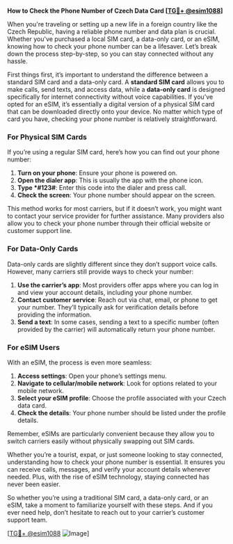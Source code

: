 **How to Check the Phone Number of Czech Data Card [[TG💪+ @esim1088](https://t.me/s/esim1088)]**

When you're traveling or setting up a new life in a foreign country like the Czech Republic, having a reliable phone number and data plan is crucial. Whether you've purchased a local SIM card, a data-only card, or an eSIM, knowing how to check your phone number can be a lifesaver. Let’s break down the process step-by-step, so you can stay connected without any hassle.

First things first, it’s important to understand the difference between a standard SIM card and a data-only card. A **standard SIM card** allows you to make calls, send texts, and access data, while a **data-only card** is designed specifically for internet connectivity without voice capabilities. If you’ve opted for an eSIM, it’s essentially a digital version of a physical SIM card that can be downloaded directly onto your device. No matter which type of card you have, checking your phone number is relatively straightforward.

### For Physical SIM Cards

If you’re using a regular SIM card, here’s how you can find out your phone number:

1. **Turn on your phone**: Ensure your phone is powered on.
2. **Open the dialer app**: This is usually the app with the phone icon.
3. **Type *#123#**: Enter this code into the dialer and press call.
4. **Check the screen**: Your phone number should appear on the screen.

This method works for most carriers, but if it doesn’t work, you might want to contact your service provider for further assistance. Many providers also allow you to check your phone number through their official website or customer support line.

### For Data-Only Cards

Data-only cards are slightly different since they don’t support voice calls. However, many carriers still provide ways to check your number:

1. **Use the carrier’s app**: Most providers offer apps where you can log in and view your account details, including your phone number.
2. **Contact customer service**: Reach out via chat, email, or phone to get your number. They’ll typically ask for verification details before providing the information.
3. **Send a text**: In some cases, sending a text to a specific number (often provided by the carrier) will automatically return your phone number.

### For eSIM Users

With an eSIM, the process is even more seamless:

1. **Access settings**: Open your phone’s settings menu.
2. **Navigate to cellular/mobile network**: Look for options related to your mobile network.
3. **Select your eSIM profile**: Choose the profile associated with your Czech data card.
4. **Check the details**: Your phone number should be listed under the profile details.

Remember, eSIMs are particularly convenient because they allow you to switch carriers easily without physically swapping out SIM cards.

Whether you’re a tourist, expat, or just someone looking to stay connected, understanding how to check your phone number is essential. It ensures you can receive calls, messages, and verify your account details whenever needed. Plus, with the rise of eSIM technology, staying connected has never been easier.

So whether you’re using a traditional SIM card, a data-only card, or an eSIM, take a moment to familiarize yourself with these steps. And if you ever need help, don’t hesitate to reach out to your carrier’s customer support team.

[[TG💪+ @esim1088](https://t.me/s/esim1088) ![Image](https://i.postimg.cc/Y0z9fWf4/image.png)]
